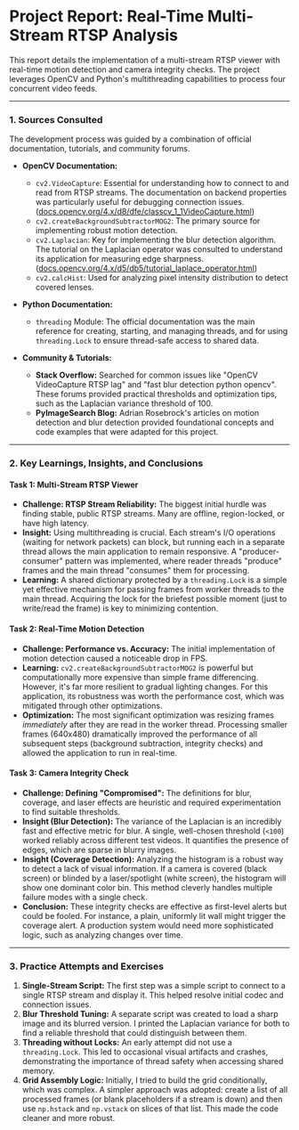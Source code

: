 # Project Report: Real-Time Multi-Stream RTSP Analysis

This report details the implementation of a multi-stream RTSP viewer with real-time motion detection and camera integrity checks. The project leverages OpenCV and Python's multithreading capabilities to process four concurrent video feeds.

---

### 1. Sources Consulted

The development process was guided by a combination of official documentation, tutorials, and community forums.

* **OpenCV Documentation:**
    * `cv2.VideoCapture`: Essential for understanding how to connect to and read from RTSP streams. The documentation on backend properties was particularly useful for debugging connection issues. ([docs.opencv.org/4.x/d8/dfe/classcv_1_1VideoCapture.html](https://docs.opencv.org/4.x/d8/dfe/classcv_1_1VideoCapture.html))
    * `cv2.createBackgroundSubtractorMOG2`: The primary source for implementing robust motion detection.
    * `cv2.Laplacian`: Key for implementing the blur detection algorithm. The tutorial on the Laplacian operator was consulted to understand its application for measuring edge sharpness. ([docs.opencv.org/4.x/d5/db5/tutorial_laplace_operator.html](https://docs.opencv.org/4.x/d5/db5/tutorial_laplace_operator.html))
    * `cv2.calcHist`: Used for analyzing pixel intensity distribution to detect covered lenses.

* **Python Documentation:**
    * `threading` Module: The official documentation was the main reference for creating, starting, and managing threads, and for using `threading.Lock` to ensure thread-safe access to shared data.

* **Community & Tutorials:**
    * **Stack Overflow:** Searched for common issues like "OpenCV VideoCapture RTSP lag" and "fast blur detection python opencv". These forums provided practical thresholds and optimization tips, such as the Laplacian variance threshold of 100.
    * **PyImageSearch Blog:** Adrian Rosebrock's articles on motion detection and blur detection provided foundational concepts and code examples that were adapted for this project.

---

### 2. Key Learnings, Insights, and Conclusions

#### **Task 1: Multi-Stream RTSP Viewer**

* **Challenge: RTSP Stream Reliability:** The biggest initial hurdle was finding stable, public RTSP streams. Many are offline, region-locked, or have high latency.
* **Insight:** Using multithreading is crucial. Each stream's I/O operations (waiting for network packets) can block, but running each in a separate thread allows the main application to remain responsive. A "producer-consumer" pattern was implemented, where reader threads "produce" frames and the main thread "consumes" them for processing.
* **Learning:** A shared dictionary protected by a `threading.Lock` is a simple yet effective mechanism for passing frames from worker threads to the main thread. Acquiring the lock for the briefest possible moment (just to write/read the frame) is key to minimizing contention.

#### **Task 2: Real-Time Motion Detection**

* **Challenge: Performance vs. Accuracy:** The initial implementation of motion detection caused a noticeable drop in FPS.
* **Learning:** `cv2.createBackgroundSubtractorMOG2` is powerful but computationally more expensive than simple frame differencing. However, it's far more resilient to gradual lighting changes. For this application, its robustness was worth the performance cost, which was mitigated through other optimizations.
* **Optimization:** The most significant optimization was resizing frames *immediately* after they are read in the worker thread. Processing smaller frames (640x480) dramatically improved the performance of all subsequent steps (background subtraction, integrity checks) and allowed the application to run in real-time.

#### **Task 3: Camera Integrity Check**

* **Challenge: Defining "Compromised":** The definitions for blur, coverage, and laser effects are heuristic and required experimentation to find suitable thresholds.
* **Insight (Blur Detection):** The variance of the Laplacian is an incredibly fast and effective metric for blur. A single, well-chosen threshold (`<100`) worked reliably across different test videos. It quantifies the presence of edges, which are sparse in blurry images.
* **Insight (Coverage Detection):** Analyzing the histogram is a robust way to detect a lack of visual information. If a camera is covered (black screen) or blinded by a laser/spotlight (white screen), the histogram will show one dominant color bin. This method cleverly handles multiple failure modes with a single check.
* **Conclusion:** These integrity checks are effective as first-level alerts but could be fooled. For instance, a plain, uniformly lit wall might trigger the coverage alert. A production system would need more sophisticated logic, such as analyzing changes over time.

---

### 3. Practice Attempts and Exercises

1.  **Single-Stream Script:** The first step was a simple script to connect to a single RTSP stream and display it. This helped resolve initial codec and connection issues.
2.  **Blur Threshold Tuning:** A separate script was created to load a sharp image and its blurred version. I printed the Laplacian variance for both to find a reliable threshold that could distinguish between them.
3.  **Threading without Locks:** An early attempt did not use a `threading.Lock`. This led to occasional visual artifacts and crashes, demonstrating the importance of thread safety when accessing shared memory.
4.  **Grid Assembly Logic:** Initially, I tried to build the grid conditionally, which was complex. A simpler approach was adopted: create a list of all processed frames (or blank placeholders if a stream is down) and then use `np.hstack` and `np.vstack` on slices of that list. This made the code cleaner and more robust.
